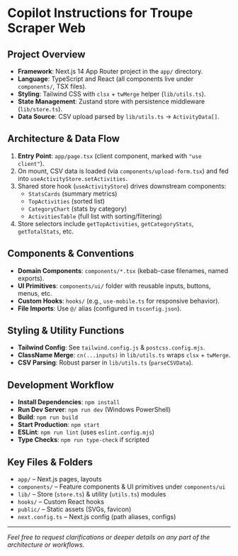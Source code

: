 # Copilot Instructions for Troupe Scraper Web

## Project Overview

- **Framework**: Next.js 14 App Router project in the `app/` directory.
- **Language**: TypeScript and React (all components live under `components/`, TSX files).
- **Styling**: Tailwind CSS with `clsx` + `twMerge` helper (`lib/utils.ts`).
- **State Management**: Zustand store with persistence middleware (`lib/store.ts`).
- **Data Source**: CSV upload parsed by `lib/utils.ts` → `ActivityData[]`.

## Architecture & Data Flow

1. **Entry Point**: `app/page.tsx` (client component, marked with `"use client"`).
2. On mount, CSV data is loaded (via `components/upload-form.tsx`) and fed into `useActivityStore.setActivities`.
3. Shared store hook (`useActivityStore`) drives downstream components:
   - `StatsCards` (summary metrics)
   - `TopActivities` (sorted list)
   - `CategoryChart` (stats by category)
   - `ActivitiesTable` (full list with sorting/filtering)
4. Store selectors include `getTopActivities`, `getCategoryStats`, `getTotalStats`, etc.

## Components & Conventions

- **Domain Components**: `components/*.tsx` (kebab-case filenames, named exports).
- **UI Primitives**: `components/ui/` folder with reusable inputs, buttons, menus, etc.
- **Custom Hooks**: `hooks/` (e.g., `use-mobile.ts` for responsive behavior).
- **File Imports**: Use `@/` alias (configured in `tsconfig.json`).

## Styling & Utility Functions

- **Tailwind Config**: See `tailwind.config.js` & `postcss.config.mjs`.
- **ClassName Merge**: `cn(...inputs)` in `lib/utils.ts` wraps `clsx` + `twMerge`.
- **CSV Parsing**: Robust parser in `lib/utils.ts` (`parseCSVData`).

## Development Workflow

- **Install Dependencies**: `npm install`
- **Run Dev Server**: `npm run dev` (Windows PowerShell)
- **Build**: `npm run build`
- **Start Production**: `npm start`
- **ESLint**: `npm run lint` (uses `eslint.config.mjs`)
- **Type Checks**: `npm run type-check` if scripted

## Key Files & Folders

- `app/` – Next.js pages, layouts
- `components/` – Feature components & UI primitives under `components/ui`
- `lib/` – Store (`store.ts`) & utility (`utils.ts`) modules
- `hooks/` – Custom React hooks
- `public/` – Static assets (SVGs, favicon)
- `next.config.ts` – Next.js config (path aliases, configs)

---

_Feel free to request clarifications or deeper details on any part of the architecture or workflows._
